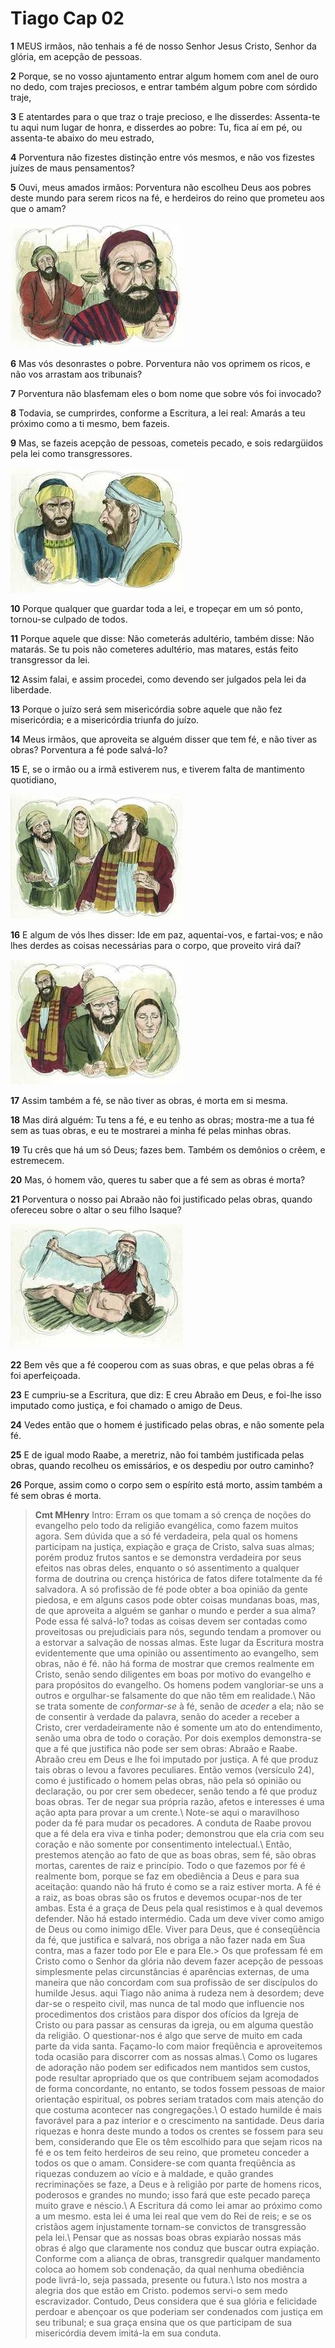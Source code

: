 # Tiago Cap 02

**1** 	MEUS irmãos, não tenhais a fé de nosso Senhor Jesus Cristo, Senhor da glória, em acepção de pessoas.

**2** 	Porque, se no vosso ajuntamento entrar algum homem com anel de ouro no dedo, com trajes preciosos, e entrar também algum pobre com sórdido traje,

**3** 	E atentardes para o que traz o traje precioso, e lhe disserdes: Assenta-te tu aqui num lugar de honra, e disserdes ao pobre: Tu, fica aí em pé, ou assenta-te abaixo do meu estrado,

**4** 	Porventura não fizestes distinção entre vós mesmos, e não vos fizestes juízes de maus pensamentos?

**5** 	Ouvi, meus amados irmãos: Porventura não escolheu Deus aos pobres deste mundo para serem ricos na fé, e herdeiros do reino que prometeu aos que o amam?

![](../Images/SweetPublishing/59-2-4.jpg) 

**6** 	Mas vós desonrastes o pobre. Porventura não vos oprimem os ricos, e não vos arrastam aos tribunais?

**7** 	Porventura não blasfemam eles o bom nome que sobre vós foi invocado?

**8** 	Todavia, se cumprirdes, conforme a Escritura, a lei real: Amarás a teu próximo como a ti mesmo, bem fazeis.

**9** 	Mas, se fazeis acepção de pessoas, cometeis pecado, e sois redargüidos pela lei como transgressores.

![](../Images/SweetPublishing/62-2-1.jpg) 

**10** 	Porque qualquer que guardar toda a lei, e tropeçar em um só ponto, tornou-se culpado de todos.

**11** 	Porque aquele que disse: Não cometerás adultério, também disse: Não matarás. Se tu pois não cometeres adultério, mas matares, estás feito transgressor da lei.

**12** 	Assim falai, e assim procedei, como devendo ser julgados pela lei da liberdade.

**13** 	Porque o juízo será sem misericórdia sobre aquele que não fez misericórdia; e a misericórdia triunfa do juízo.

**14** 	Meus irmãos, que aproveita se alguém disser que tem fé, e não tiver as obras? Porventura a fé pode salvá-lo?

**15** 	E, se o irmão ou a irmã estiverem nus, e tiverem falta de mantimento quotidiano,

![](../Images/SweetPublishing/59-2-1.jpg) 

**16** 	E algum de vós lhes disser: Ide em paz, aquentai-vos, e fartai-vos; e não lhes derdes as coisas necessárias para o corpo, que proveito virá daí?

![](../Images/SweetPublishing/59-2-2.jpg) 

**17** 	Assim também a fé, se não tiver as obras, é morta em si mesma.

**18** 	Mas dirá alguém: Tu tens a fé, e eu tenho as obras; mostra-me a tua fé sem as tuas obras, e eu te mostrarei a minha fé pelas minhas obras.

**19** 	Tu crês que há um só Deus; fazes bem. Também os demônios o crêem, e estremecem.

**20** 	Mas, ó homem vão, queres tu saber que a fé sem as obras é morta?

**21** 	Porventura o nosso pai Abraão não foi justificado pelas obras, quando ofereceu sobre o altar o seu filho Isaque?

![](../Images/SweetPublishing/59-2-3.jpg) 

**22** 	Bem vês que a fé cooperou com as suas obras, e que pelas obras a fé foi aperfeiçoada.

**23** 	E cumpriu-se a Escritura, que diz: E creu Abraão em Deus, e foi-lhe isso imputado como justiça, e foi chamado o amigo de Deus.

**24** 	Vedes então que o homem é justificado pelas obras, e não somente pela fé.

**25** 	E de igual modo Raabe, a meretriz, não foi também justificada pelas obras, quando recolheu os emissários, e os despediu por outro caminho?

**26** 	Porque, assim como o corpo sem o espírito está morto, assim também a fé sem obras é morta.


> **Cmt MHenry** Intro: Erram os que tomam a só crença de noções do evangelho pelo todo da religião evangélica, como fazem muitos agora. Sem dúvida que a só fé verdadeira, pela qual os homens participam na justiça, expiação e graça de Cristo, salva suas almas; porém produz frutos santos e se demonstra verdadeira por seus efeitos nas obras deles, enquanto o só assentimento a qualquer forma de doutrina ou crença histórica de fatos difere totalmente da fé salvadora. A só profissão de fé pode obter a boa opinião da gente piedosa, e em alguns casos pode obter coisas mundanas boas, mas, de que aproveita a alguém se ganhar o mundo e perder a sua alma? Pode essa fé salvá-lo? todas as coisas devem ser contadas como proveitosas ou prejudiciais para nós, segundo tendam a promover ou a estorvar a salvação de nossas almas. Este lugar da Escritura mostra evidentemente que uma opinião ou assentimento ao evangelho, sem obras, não é fé. não há forma de mostrar que cremos realmente em Cristo, senão sendo diligentes em boas por motivo do evangelho e para propósitos do evangelho. Os homens podem vangloriar-se uns a outros e orgulhar-se falsamente do que não têm em realidade.\ Não se trata somente de *conformar-se* à fé, senão de *aceder* a ela; não se de consentir à verdade da palavra, senão do aceder a receber a Cristo, crer verdadeiramente não é somente um ato do entendimento, senão uma obra de todo o coração. Por dois exemplos demonstra-se que a fé que justifica não pode ser sem obras: Abraão e Raabe. Abraão creu em Deus e lhe foi imputado por justiça. A fé que produz tais obras o levou a favores peculiares. Então vemos (versículo 24), como é justificado o homem pelas obras, não pela só opinião ou declaração, ou por crer sem obedecer, senão tendo a fé que produz boas obras. Ter de negar sua própria razão, afetos e interesses é uma ação apta para provar a um crente.\ Note-se aqui o maravilhoso poder da fé para mudar os pecadores. A conduta de Raabe provou que a fé dela era viva e tinha poder; demonstrou que ela cria com seu coração e não somente por consentimento intelectual.\ Então, prestemos atenção ao fato de que as boas obras, sem fé, são obras mortas, carentes de raiz e princípio. Todo o que fazemos por fé é realmente bom, porque se faz em obediência a Deus e para sua aceitação: quando não há fruto é como se a raiz estiver morta. A fé é a raiz, as boas obras são os frutos e devemos ocupar-nos de ter ambas. Esta é a graça de Deus pela qual resistimos e à qual devemos defender. Não há estado intermédio. Cada um deve viver como amigo de Deus ou como inimigo dEle. Viver para Deus, que é conseqüência da fé, que justifica e salvará, nos obriga a não fazer nada em Sua contra, mas a fazer todo por Ele e para Ele.> Os que professam fé em Cristo como o Senhor da glória não devem fazer acepção de pessoas simplesmente pelas circunstâncias é aparências externas, de uma maneira que não concordam com sua profissão de ser discípulos do humilde Jesus. aqui Tiago não anima à rudeza nem à desordem; deve dar-se o respeito civil, mas nunca de tal modo que influencie nos procedimentos dos cristãos para dispor dos ofícios da Igreja de Cristo ou para passar as censuras da igreja, ou em alguma questão da religião. O questionar-nos é algo que serve de muito em cada parte da vida santa. Façamo-lo com maior freqüência e aproveitemos toda ocasião para discorrer com as nossas almas.\ Como os lugares de adoração não podem ser edificados nem mantidos sem custos, pode resultar apropriado que os que contribuem sejam acomodados de forma concordante, no entanto, se todos fossem pessoas de maior orientação espiritual, os pobres seriam tratados com mais atenção do que costuma acontecer nas congregações.\ O estado humilde é mais favorável para a paz interior e o crescimento na santidade. Deus daria riquezas e honra deste mundo a todos os crentes se fossem para seu bem, considerando que Ele os têm escolhido para que sejam ricos na fé e os tem feito herdeiros de seu reino, que prometeu conceder a todos os que o amam. Considere-se com quanta freqüência as riquezas conduzem ao vício e à maldade, e quão grandes recriminações se faze, a Deus e à religião por parte de homens ricos, poderosos e grandes no mundo; isso fará que este pecado pareça muito grave e néscio.\ A Escritura dá como lei amar ao próximo como a um mesmo. esta lei é uma lei real que vem do Rei de reis; e se os cristãos agem injustamente tornam-se convictos de transgressão pela lei.\ Pensar que as nossas boas obras expiarão nossas más obras é algo que claramente nos conduz que buscar outra expiação. Conforme com a aliança de obras, transgredir qualquer mandamento coloca ao homem sob condenação, da qual nenhuma obediência pode livrá-lo, seja passada, presente ou futura.\ Isto nos mostra a alegria dos que estão em Cristo. podemos servi-o sem medo escravizador. Contudo, Deus considera que é sua glória e felicidade perdoar e abençoar os que poderiam ser condenados com justiça em seu tribunal; e sua graça ensina que os que participam de sua misericórdia devem imitá-la em sua conduta.